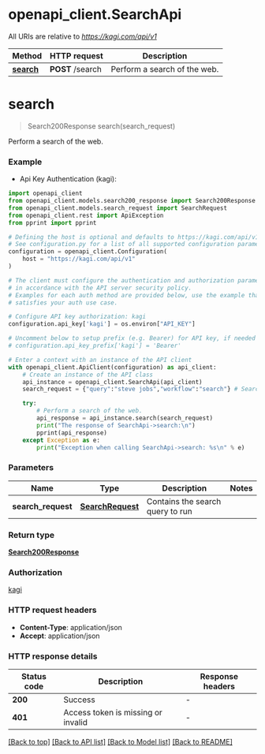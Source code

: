 # openapi_client.SearchApi

All URIs are relative to *https://kagi.com/api/v1*

Method | HTTP request | Description
------------- | ------------- | -------------
[**search**](SearchApi.md#search) | **POST** /search | Perform a search of the web.


# **search**
> Search200Response search(search_request)

Perform a search of the web.

### Example

* Api Key Authentication (kagi):

```python
import openapi_client
from openapi_client.models.search200_response import Search200Response
from openapi_client.models.search_request import SearchRequest
from openapi_client.rest import ApiException
from pprint import pprint

# Defining the host is optional and defaults to https://kagi.com/api/v1
# See configuration.py for a list of all supported configuration parameters.
configuration = openapi_client.Configuration(
    host = "https://kagi.com/api/v1"
)

# The client must configure the authentication and authorization parameters
# in accordance with the API server security policy.
# Examples for each auth method are provided below, use the example that
# satisfies your auth use case.

# Configure API key authorization: kagi
configuration.api_key['kagi'] = os.environ["API_KEY"]

# Uncomment below to setup prefix (e.g. Bearer) for API key, if needed
# configuration.api_key_prefix['kagi'] = 'Bearer'

# Enter a context with an instance of the API client
with openapi_client.ApiClient(configuration) as api_client:
    # Create an instance of the API class
    api_instance = openapi_client.SearchApi(api_client)
    search_request = {"query":"steve jobs","workflow":"search"} # SearchRequest | Contains the search query to run

    try:
        # Perform a search of the web.
        api_response = api_instance.search(search_request)
        print("The response of SearchApi->search:\n")
        pprint(api_response)
    except Exception as e:
        print("Exception when calling SearchApi->search: %s\n" % e)
```



### Parameters


Name | Type | Description  | Notes
------------- | ------------- | ------------- | -------------
 **search_request** | [**SearchRequest**](SearchRequest.md)| Contains the search query to run | 

### Return type

[**Search200Response**](Search200Response.md)

### Authorization

[kagi](../README.md#kagi)

### HTTP request headers

 - **Content-Type**: application/json
 - **Accept**: application/json

### HTTP response details

| Status code | Description | Response headers |
|-------------|-------------|------------------|
**200** | Success |  -  |
**401** | Access token is missing or invalid |  -  |

[[Back to top]](#) [[Back to API list]](../README.md#documentation-for-api-endpoints) [[Back to Model list]](../README.md#documentation-for-models) [[Back to README]](../README.md)

